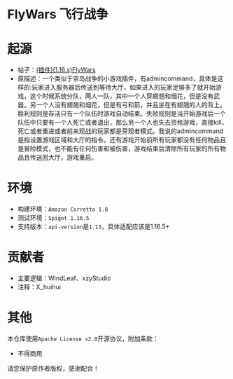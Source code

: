 # FlyWars 飞行战争

# 起源
- 帖子：[(插件)(1.16.x)FlyWars](https://minept.top/p.php?id=2)
- 原描述：一个类似于空岛战争的小游戏插件，有admincommand，具体是这样的:玩家进入服务器后传送到等待大厅，如果进入的玩家足够多了就开始游戏，这个时候系统分队，两人一队，其中一个人穿翅翘和烟花，但是没有武器。另一个人没有翅翘和烟花，但是有弓和箭，并且坐在有翅翘的人的背上。胜利规则是存活只有一个队伍时游戏自动结束。失败规则是当开始游戏后一个队伍中只要有一个人死亡或者退出，那么另一个人也失去资格游戏，直接kill，死亡或者重进或者前来观战的玩家都是旁观者模式。我说的admincommand是指设置游戏区域和大厅的指令。还有游戏开始前所有玩家都没有任何物品且是冒险模式，也不能有任何伤害和被伤害，游戏结束后清除所有玩家的所有物品且传送回大厅，游戏重启。

# 环境
- 构建环境：`Amazon Corretto 1.8`
- 测试环境：`Spigot 1.16.5`
- 支持版本：`api-version`是`1.13`，具体适配应该是1.16.5+

# 贡献者
- 主要逻辑：WindLeaf、xzyStudio
- 注释：X_huihui

# 其他
本仓库使用`Apache License v2.0`开源协议，附加条款：
- 不得商用  
  
请您保护原作者版权，感谢配合！
